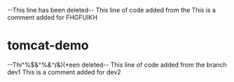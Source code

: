 

--This line has been deleted--
This line of code added from the
This is a comment added for FHGFUIKH

# tomcat-demo
--Thi^%$&^%*&^(*&)(*een deleted--
This line of code added from the branch dev1
This is a comment added for dev2


